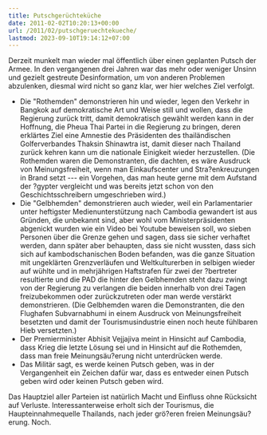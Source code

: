 ```yaml
---
title: Putschgerüchteküche
date: 2011-02-02T10:20:13+00:00
url: /2011/02/putschgeruechtekueche/
lastmod: 2023-09-10T19:14:12+07:00
---
```



Derzeit munkelt man wieder mal öffentlich über einen geplanten Putsch der Armee. In den vergangenen drei Jahren war das mehr oder weniger Unsinn und gezielt gestreute Desinformation, um von anderen Problemen abzulenken, diesmal wird nicht so ganz klar, wer hier welches Ziel verfolgt.

* Die "Rothemden" demonstrieren hin und wieder, legen den Verkehr in Bangkok auf demokratische Art und Weise still und wollen, dass die Regierung zurück tritt, damit demokratisch gewählt werden kann in der Hoffnung, die Pheua Thai Partei in die Regierung zu bringen, deren erklärtes Ziel eine Amnestie des Präsidenten des thailändischen Golferverbandes Thaksin Shinawtra ist, damit dieser nach Thailand zurück kehren kann um die nationale Einigkeit wieder herzustellen. (Die Rothemden waren die Demonstranten, die dachten, es wäre Ausdruck von Meinungsfreiheit, wenn man Einkaufscenter und Stra?enkreuzungen in Brand setzt --- ein Vorgehen, das man heute gerne mit dem Aufstand der ?gypter vergleicht und was bereits jetzt schon von den Geschichtsschreibern umgeschrieben wird.)
* Die "Gelbhemden" demonstrieren auch wieder, weil ein Parlamentarier unter heftigster Medienunterstützung nach Cambodia gewandert ist aus Gründen, die unbekannt sind, aber wohl vom Ministerpräsidenten abgenickt wurden wie ein Video bei Youtube beweisen soll, wo sieben Personen über die Grenze gehen und sagen, dass sie sicher verhaftet werden, dann später aber behaupten, dass sie nicht wussten, dass sich sich auf kambodschanischen Boden befanden, was die ganze Situation mit ungeklärten Grenzverläufen und Weltkulturerben in selbigen wieder auf wühlte und in mehrjährigen Haftstrafen für zwei der ?bertreter resultierte und die <span class="caps">PAD</span> die hinter den Gelbhemden steht dazu zwingt von der Regierung zu verlangen die beiden innerhalb von drei Tagen freizubekommen oder zurückzutreten oder man werde verstärkt demonstrieren. (Die Gelbhemden waren die Demonstranten, die den Flughafen Subvarnabhumi in einem Ausdruck von Meinungsfreiheit besetzten und damit der Tourismusindustrie einen noch heute fühlbaren Hieb versetzten.)
* Der Premierminister Abhisit Vejjajiva meint in Hinsicht auf Cambodia, dass Krieg die letzte Lösung sei und in Hinsicht auf die Rothemden, dass man freie Meinungsäu?erung nicht unterdrücken werde.
* Das Militär sagt, es werde keinen Putsch geben, was in der Vergangenheit ein Zeichen dafür war, dass es entweder einen Putsch geben wird oder keinen Putsch geben wird.

Das Hauptziel aller Parteien ist natürlich Macht und Einfluss ohne Rücksicht auf Verluste. Interessanterweise erholt sich der Tourismus, die Haupteinnahmequelle Thailands, nach jeder grö?eren freien Meinungsäu?erung. Noch.
